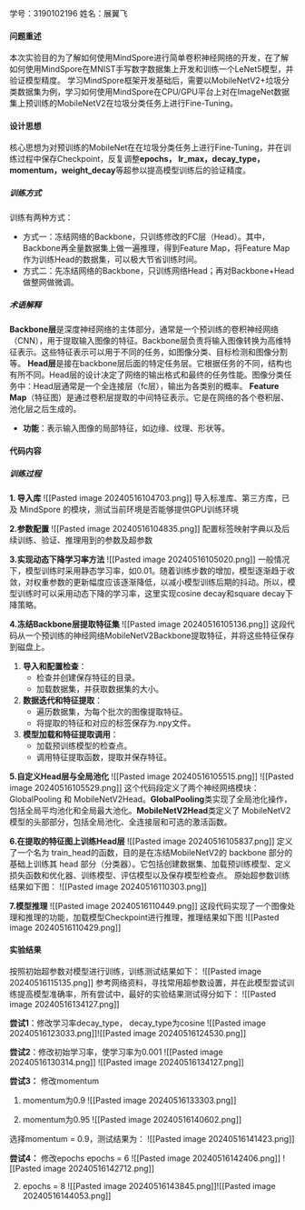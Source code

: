 学号：3190102196  姓名：展翼飞

#### 问题重述
本次实验目的为了解如何使用MindSpore进行简单卷积神经网络的开发，在了解如何使用MindSpore在MNIST手写数字数据集上开发和训练一个LeNet5模型，并验证模型精度。
学习MindSpore框架开发基础后，需要以MobileNetV2+垃圾分类数据集为例，学习如何使用MindSpore在CPU/GPU平台上对在ImageNet数据集上预训练的MobileNetV2在垃圾分类任务上进行Fine-Tuning。

#### 设计思想
核心思想为对预训练的MobileNet在在垃圾分类任务上进行Fine-Tuning，并在训练过程中保存Checkpoint，反复调整**epochs， lr_max，decay_type，momentum，weight_decay**等超参以提高模型训练后的验证精度。
##### 训练方式
训练有两种方式：
- 方式一：冻结网络的Backbone，只训练修改的FC层（Head）。其中，Backbone再全量数据集上做一遍推理，得到Feature Map，将Feature Map作为训练Head的数据集，可以极大节省训练时间。
- 方式二：先冻结网络的Backbone，只训练网络Head；再对Backbone+Head做整网做微调。
##### 术语解释
**Backbone层**是深度神经网络的主体部分，通常是一个预训练的卷积神经网络（CNN），用于提取输入图像的特征。Backbone层负责将输入图像转换为高维特征表示。这些特征表示可以用于不同的任务，如图像分类、目标检测和图像分割等。
**Head层**是接在backbone层后面的特定任务层。它根据任务的不同，结构也有所不同。Head层的设计决定了网络的输出格式和最终的任务性能。图像分类任务中：Head层通常是一个全连接层（fc层），输出为各类别的概率。
**Feature Map**（特征图）是通过卷积层提取的中间特征表示。它是在网络的各个卷积层、池化层之后生成的。
- **功能**：表示输入图像的局部特征，如边缘、纹理、形状等。

#### 代码内容
##### 训练过程
**1. 导入库**
![[Pasted image 20240516104703.png]]
导入标准库、第三方库，已及 MindSpore 的模块，测试当前环境是否能够提供GPU训练环境

**2.参数配置**
![[Pasted image 20240516104835.png]]
配置标签映射字典以及后续训练、验证、推理用到的参数及超参数

**3.实现动态下降学习率方法**
![[Pasted image 20240516105020.png]]
一般情况下，模型训练时采用静态学习率，如0.01。随着训练步数的增加，模型逐渐趋于收敛，对权重参数的更新幅度应该逐渐降低，以减小模型训练后期的抖动。所以，模型训练时可以采用动态下降的学习率，这里实现cosine decay和square decay下降策略。

**4.冻结Backbone层提取特征集**
![[Pasted image 20240516105136.png]]
这段代码从一个预训练的神经网络MobileNetV2Backbone提取特征，并将这些特征保存到磁盘上。
1. **导入和配置检查**：
    - 检查并创建保存特征的目录。
    - 加载数据集，并获取数据集的大小。
2. **数据迭代和特征提取**：
    - 遍历数据集，为每个批次的图像提取特征。
    - 将提取的特征和对应的标签保存为.npy文件。
3. **模型加载和特征提取调用**：
    - 加载预训练模型的检查点。
    - 调用特征提取函数，提取并保存特征。

**5.自定义Head层与全局池化**
![[Pasted image 20240516105515.png]]
![[Pasted image 20240516105529.png]]
这个代码段定义了两个神经网络模块：GlobalPooling 和 MobileNetV2Head。**GlobalPooling**类实现了全局池化操作，包括全局平均池化和全局最大池化。**MobileNetV2Head**类定义了 MobileNetV2 模型的头部部分，包括全局池化、全连接层和可选的激活函数。

**6.在提取的特征图上训练Head层**
![[Pasted image 20240516105837.png]]
定义了一个名为 train_head的函数，目的是在冻结MobileNetV2的 backbone 部分的基础上训练其 head 部分（分类器）。它包括创建数据集、加载预训练模型、定义损失函数和优化器、训练模型、评估模型以及保存模型检查点。
原始超参数训练结果如下图：
![[Pasted image 20240516110303.png]]

**7.模型推理**
![[Pasted image 20240516110449.png]]
这段代码实现了一个图像处理和推理的功能，加载模型Checkpoint进行推理，推理结果如下图
![[Pasted image 20240516110429.png]]

#### 实验结果
按照初始超参数对模型进行训练，训练测试结果如下：
![[Pasted image 20240516115135.png]]
参考网络资料，寻找常用超参数设置，并在此模型尝试训练提高模型准确率，所有尝试中，最好的实验结果测试得分如下：
![[Pasted image 20240516134127.png]]

**尝试1**：修改学习率decay_type， decay_type为cosine
![[Pasted image 20240516123033.png]]![[Pasted image 20240516124530.png]]

**尝试2**：修改初始学习率，使学习率为0.001
![[Pasted image 20240516130314.png]]
![[Pasted image 20240516134127.png]]


**尝试3：** 修改momentum
1. momentum为0.9
![[Pasted image 20240516133303.png]]

2. momentum为0.95
![[Pasted image 20240516140602.png]]

选择momentum = 0.9，测试结果为：
![[Pasted image 20240516141423.png]]

**尝试4：** 修改epochs
epochs = 6
![[Pasted image 20240516142406.png]]
![[Pasted image 20240516142712.png]]

2. epochs = 8 ![[Pasted image 20240516143845.png]]![[Pasted image 20240516144053.png]]

